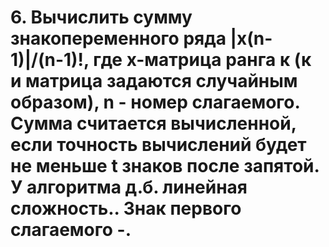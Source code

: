 # 6. Вычислить сумму знакопеременного ряда |х(n-1)|/(n-1)!, где х-матрица ранга к (к и матрица задаются случайным образом), n - номер слагаемого. Сумма считается вычисленной, если точность вычислений будет не меньше t знаков после запятой. У алгоритма д.б. линейная сложность.. Знак первого слагаемого  -.
